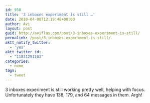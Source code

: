 ```yaml
---
id: 958
title: '3 inboxes experiment is still …'
date: 2010-04-08T12:19:48+00:00
author: Avi
layout: post
guid: http://aviflax.com/post/3-inboxes-experiment-is-still/
permalink: /post/3-inboxes-experiment-is-still/
aktt_notify_twitter:
  - 'yes'
aktt_twitter_id:
  - "11831291103"
categories:
  - none
tags:
  - tweet
---
```

3 inboxes experiment is still working pretty well, helping with focus. Unfortunately they have 138, 179, and 64 messages in them. Argh!
